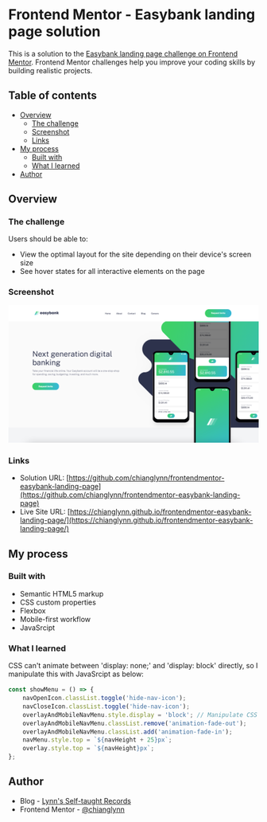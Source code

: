 # Frontend Mentor - Easybank landing page solution

This is a solution to the [Easybank landing page challenge on Frontend Mentor](https://www.frontendmentor.io/challenges/easybank-landing-page-WaUhkoDN). Frontend Mentor challenges help you improve your coding skills by building realistic projects. 

## Table of contents

- [Overview](#overview)
  - [The challenge](#the-challenge)
  - [Screenshot](#screenshot)
  - [Links](#links)
- [My process](#my-process)
  - [Built with](#built-with)
  - [What I learned](#what-i-learned)
- [Author](#author)

## Overview

### The challenge

Users should be able to:

- View the optimal layout for the site depending on their device's screen size
- See hover states for all interactive elements on the page

### Screenshot

![img](https://github.com/chianglynn/frontendmentor-easybank-landing-page/blob/main/src/screenshot/screenshot.png?raw=true)

### Links

- Solution URL: [https://github.com/chianglynn/frontendmentor-easybank-landing-page](https://github.com/chianglynn/frontendmentor-easybank-landing-page)
- Live Site URL: [https://chianglynn.github.io/frontendmentor-easybank-landing-page/](https://chianglynn.github.io/frontendmentor-easybank-landing-page/)

## My process

### Built with

- Semantic HTML5 markup
- CSS custom properties
- Flexbox
- Mobile-first workflow
- JavaSrcipt

### What I learned

CSS can't animate between 'display: none;' and 'display: block' directly, so I manipulate this with JavaSrcipt as below:

```js
const showMenu = () => {
    navOpenIcon.classList.toggle('hide-nav-icon');
    navCloseIcon.classList.toggle('hide-nav-icon');
    overlayAndMobileNavMenu.style.display = 'block'; // Manipulate CSS display before change the classes for animation
    overlayAndMobileNavMenu.classList.remove('animation-fade-out');
    overlayAndMobileNavMenu.classList.add('animation-fade-in');
    navMenu.style.top = `${navHeight + 25}px`;
    overlay.style.top = `${navHeight}px`;
};
```

## Author

- Blog - [Lynn's Self-taught Records](https://lynnchiang.wordpress.com/)
- Frontend Mentor - [@chianglynn](https://www.frontendmentor.io/profile/chianglynn)